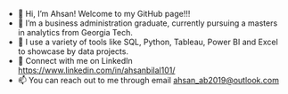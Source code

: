 - 👋 Hi, I’m Ahsan! Welcome to my GitHub page!!!
- 👀 I’m a business administration graduate, currently pursuing a masters in analytics from Georgia Tech.
- 🌱 I use a variety of tools like SQL, Python, Tableau, Power BI and Excel to showcase by data projects.
- 💞️ Connect with me on LinkedIn https://www.linkedin.com/in/ahsanbilal101/
- 📫 You can reach out to me through email ahsan_ab2019@outlook.com

<!---
Ahsan-Bilal-1899/Ahsan-Bilal-1899 is a ✨ special ✨ repository because its `README.md` (this file) appears on your GitHub profile.
You can click the Preview link to take a look at your changes.
--->
